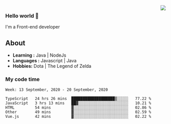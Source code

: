 <img align='right' src="https://github-readme-stats.vercel.app/api?username=jumodada&show_icons=true&theme=vue">

### Hello world 👋

I'm a Front-end developer 
    
## About
-  **Learning :** Java | NodeJs
-  **Languages :** Javascript | Java
-  **Hobbies:** Dota | The Legend of Zelda

### My code time

<!--START_SECTION:waka-->
```text
Week: 13 September, 2020 - 20 September, 2020

TypeScript   24 hrs 26 mins  ███████████████████▒░░░░░   77.22 % 
JavaScript   3 hrs 13 mins   ██▓░░░░░░░░░░░░░░░░░░░░░░   10.21 % 
HTML         54 mins         ▓░░░░░░░░░░░░░░░░░░░░░░░░   02.86 % 
Other        49 mins         ▓░░░░░░░░░░░░░░░░░░░░░░░░   02.59 % 
Vue.js       42 mins         ▓░░░░░░░░░░░░░░░░░░░░░░░░   02.22 % 
```
<!--END_SECTION:waka-->
